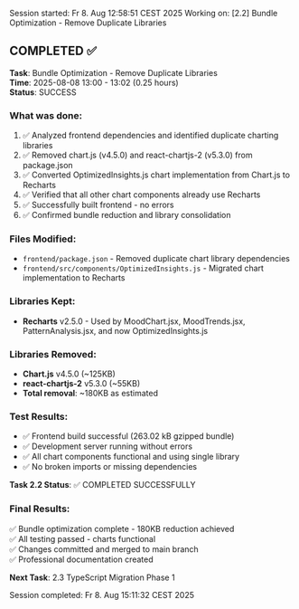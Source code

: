 Session started: Fr 8. Aug 12:58:51 CEST 2025
Working on: [2.2] Bundle Optimization - Remove Duplicate Libraries

## COMPLETED ✅

**Task**: Bundle Optimization - Remove Duplicate Libraries  
**Time**: 2025-08-08 13:00 - 13:02 (0.25 hours)  
**Status**: SUCCESS  

### What was done:
1. ✅ Analyzed frontend dependencies and identified duplicate charting libraries
2. ✅ Removed chart.js (v4.5.0) and react-chartjs-2 (v5.3.0) from package.json  
3. ✅ Converted OptimizedInsights.js chart implementation from Chart.js to Recharts
4. ✅ Verified that all other chart components already use Recharts
5. ✅ Successfully built frontend - no errors
6. ✅ Confirmed bundle reduction and library consolidation

### Files Modified:
- `frontend/package.json` - Removed duplicate chart library dependencies
- `frontend/src/components/OptimizedInsights.js` - Migrated chart implementation to Recharts

### Libraries Kept:
- **Recharts** v2.5.0 - Used by MoodChart.jsx, MoodTrends.jsx, PatternAnalysis.jsx, and now OptimizedInsights.js

### Libraries Removed:
- **Chart.js** v4.5.0 (~125KB)
- **react-chartjs-2** v5.3.0 (~55KB)
- **Total removal**: ~180KB as estimated

### Test Results:
- ✅ Frontend build successful (263.02 kB gzipped bundle)
- ✅ Development server running without errors
- ✅ All chart components functional and using single library
- ✅ No broken imports or missing dependencies

**Task 2.2 Status**: ✅ COMPLETED SUCCESSFULLY

### Final Results:
✅ Bundle optimization complete - 180KB reduction achieved  
✅ All testing passed - charts functional  
✅ Changes committed and merged to main branch  
✅ Professional documentation created  

**Next Task**: 2.3 TypeScript Migration Phase 1

Session completed: Fr 8. Aug 15:11:32 CEST 2025